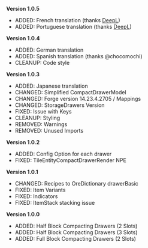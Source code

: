 **Version 1.0.5**
+ ADDED: French translation (thanks [DeepL](https://www.deepl.com/translator))
+ ADDED: Portuguese translation (thanks [DeepL](https://www.deepl.com/translator))

**Version 1.0.4**
+ ADDED: German translation
+ ADDED: Spanish translation (thanks @chocomochi)
+ CLEANUP: Code style

**Version 1.0.3**
+ ADDED: Japanese translation
+ CHANGED: Simplified CompactDrawerModel
+ CHANGED: Forge version 14.23.4.2705 / Mappings
+ CHANGED: StorageDrawers Version
+ FIXED: Issue with Keys
+ CLEANUP: Styling
+ REMOVED: Warnings
+ REMOVED: Unused Imports

**Version 1.0.2**
+ ADDED: Config Option for each drawer
+ FIXED: TileEntityCompactDrawerRender NPE

**Version 1.0.1**
+ CHANGED: Recipes to OreDictionary drawerBasic
+ FIXED: Item Variants
+ FIXED: Indicators
+ FIXED: ItemStack stacking issue

**Version 1.0.0**
+ ADDED: Half Block Compacting Drawers (2 Slots)
+ ADDED: Half Block Compacting Drawers (3 Slots)
+ ADDED: Full Block Compacting Drawers (2 Slots)
